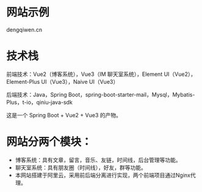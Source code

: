 # 网站示例
dengqiwen.cn

# 技术栈
前端技术：Vue2（博客系统），Vue3（IM 聊天室系统），Element UI（Vue2），Element-Plus UI（Vue3），Naive UI（Vue3）

后端技术：Java，Spring Boot，spring-boot-starter-mail，Mysql，Mybatis-Plus，t-io，qiniu-java-sdk

这是一个 Spring Boot + Vue2 + Vue3 的产物。

# 网站分两个模块：

- 博客系统：具有文章，留言，音乐、友链，时间线，后台管理等功能。
- 聊天室系统：具有朋友圈（时间线），好友，群等功能。
- 本网站搭建于阿里云，采用前后端分离进行实现，两个前端项目通过Nginx代理。
